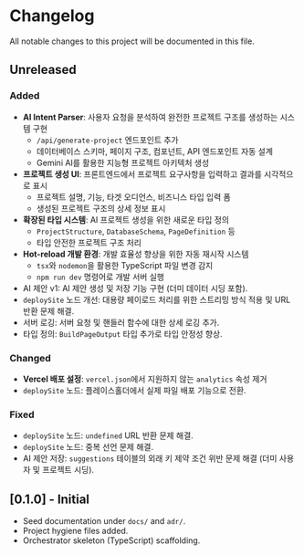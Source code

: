 # Changelog

All notable changes to this project will be documented in this file.

## Unreleased

### Added

- **AI Intent Parser**: 사용자 요청을 분석하여 완전한 프로젝트 구조를 생성하는 시스템 구현
  - `/api/generate-project` 엔드포인트 추가
  - 데이터베이스 스키마, 페이지 구조, 컴포넌트, API 엔드포인트 자동 설계
  - Gemini AI를 활용한 지능형 프로젝트 아키텍처 생성
- **프로젝트 생성 UI**: 프론트엔드에서 프로젝트 요구사항을 입력하고 결과를 시각적으로 표시
  - 프로젝트 설명, 기능, 타겟 오디언스, 비즈니스 타입 입력 폼
  - 생성된 프로젝트 구조의 상세 정보 표시
- **확장된 타입 시스템**: AI 프로젝트 생성을 위한 새로운 타입 정의
  - `ProjectStructure`, `DatabaseSchema`, `PageDefinition` 등
  - 타입 안전한 프로젝트 구조 처리
- **Hot-reload 개발 환경**: 개발 효율성 향상을 위한 자동 재시작 시스템
  - `tsx`와 `nodemon`을 활용한 TypeScript 파일 변경 감지
  - `npm run dev` 명령어로 개발 서버 실행
- AI 제안 v1: AI 제안 생성 및 저장 기능 구현 (더미 데이터 시딩 포함).
- `deploySite` 노드 개선: 대용량 페이로드 처리를 위한 스트리밍 방식 적용 및 URL 반환 문제 해결.
- 서버 로깅: 서버 요청 및 핸들러 함수에 대한 상세 로깅 추가.
- 타입 정의: `BuildPageOutput` 타입 추가로 타입 안정성 향상.

### Changed

- **Vercel 배포 설정**: `vercel.json`에서 지원하지 않는 `analytics` 속성 제거
- `deploySite` 노드: 플레이스홀더에서 실제 파일 배포 기능으로 전환.

### Fixed

- `deploySite` 노드: `undefined` URL 반환 문제 해결.
- `deploySite` 노드: 중복 선언 문제 해결.
- AI 제안 저장: `suggestions` 테이블의 외래 키 제약 조건 위반 문제 해결 (더미 사용자 및 프로젝트 시딩).

## [0.1.0] - Initial

- Seed documentation under `docs/` and `adr/`.
- Project hygiene files added.
- Orchestrator skeleton (TypeScript) scaffolding.
